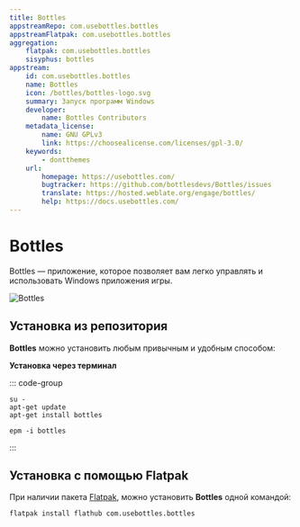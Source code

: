 ```yaml
---
title: Bottles
appstreamRepo: com.usebottles.bottles
appstreamFlatpak: com.usebottles.bottles
aggregation:
    flatpak: com.usebottles.bottles
    sisyphus: bottles
appstream:
    id: com.usebottles.bottles
    name: Bottles
    icon: /bottles/bottles-logo.svg
    summary: Запуск программ Windows
    developer: 
        name: Bottles Contributors
    metadata_license: 
        name: GNU GPLv3
        link: https://choosealicense.com/licenses/gpl-3.0/
    keywords: 
        - dontthemes
    url: 
        homepage: https://usebottles.com/
        bugtracker: https://github.com/bottlesdevs/Bottles/issues
        translate: https://hosted.weblate.org/engage/bottles/
        help: https://docs.usebottles.com/
---
```


# Bottles

Bottles — приложение, которое позволяет вам легко управлять и использовать Windows приложения игры.

![Bottles](/bottles/bottles-1.png)

## Установка из репозитория

**Bottles** можно установить любым привычным и удобным способом:

<!--@include: ./parts/install/software-repo.md-->


**Установка через терминал**

::: code-group

```shell[apt-get]
su -
apt-get update
apt-get install bottles
```
```shell[epm]
epm -i bottles
```

:::



## Установка c помощью Flatpak

При наличии пакета [Flatpak](/flatpak), можно установить **Bottles** одной командой:

```shell
flatpak install flathub com.usebottles.bottles
```

<!--@include: ./parts/install/software-flatpak.md-->
